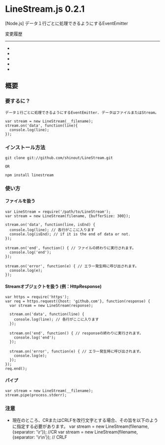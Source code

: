 LineStream.js 0.2.1
==========
[Node.js] データ１行ごとに処理できるようにするEventEmitter

変更履歴

----------------
* [0.0.1]: リリース
* [0.0.2]: npmに登録。
* [0.1.0]: ReadableStreamのインターフェイスを実装
* [0.2.0]: resume()で再開できるようにした
* [0.2.1]: pause()で処理をとめられるようにした

概要
----------------
### 要するに？ ###
    データ１行ごとに処理できるようにするEventEmitter. データはファイルまたはStream。
    
    var stream = new LineStream(__filename);
    stream.on('data', function(line){
      console.log(line);
    });


### インストール方法 ###
    git clone git://github.com/shinout/LineStream.git

    OR

    npm install linestream

### 使い方 ###
#### ファイルを扱う ####
    var LineStream = require('/path/to/LineStream');
    var stream = new LineStream(filename, {bufferSize: 300});

    stream.on('data', function(line, isEnd) {
      console.log(line); // 各行がここに入ります
      console.log(isEnd); // if it is the end of data or not.
    });

    stream.on('end', function() { // ファイルの終わりに実行されます。
      console.log('end');
    });

    stream.on('error', function(e) { // エラー発生時に呼び出されます。
      console.log(e);
    });



#### Streamオブジェクトを扱う (例：HttpResponse) ####
    var https = require('https');
    var req = https.request({host: 'github.com'}, function(response) {
      var stream = new LineStream(response);

      stream.on('data', function(line) {
        console.log(line); // 各行がここに入ります
      });

      stream.on('end', function() { // responseの終わりに実行されます。
        console.log('end'); 
      });

      stream.on('error', function(e) { // エラー発生時に呼び出されます。
        console.log(e);
      });
    });
    req.end();

#### パイプ  ####
    var stream = new LineStream(__filename);
    stream.pipe(process.stderr);

### 注意 ###
* 現在のところ、CRまたはCRLFを改行文字とする場合、その旨を以下のように指定する必要があります。
    var stream = new LineStream(filename, {separator: '\r'});   //CR
    var stream = new LineStream(filename, {separator: '\r\n'}); // CRLF
